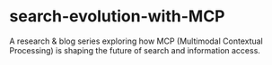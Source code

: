 # search-evolution-with-MCP
A research &amp; blog series exploring how MCP (Multimodal Contextual Processing) is shaping the future of search and information access.
